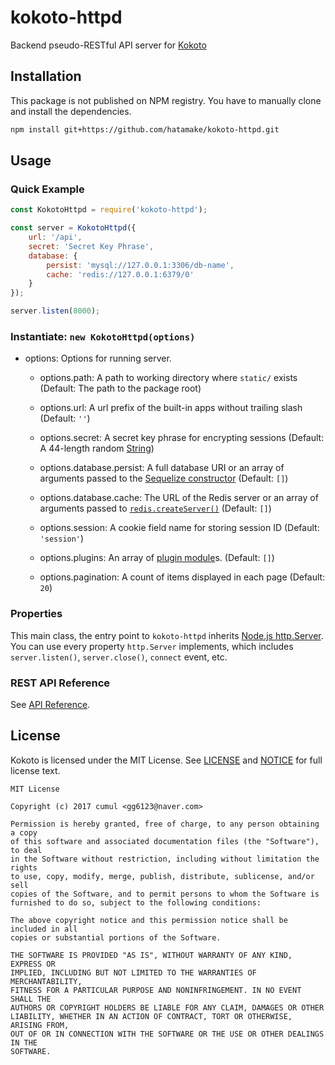 # kokoto-httpd

Backend pseudo-RESTful API server for [Kokoto](https://github.com/hatamake/kokoto)

## Installation

This package is not published on NPM registry. You have to manually clone and install the dependencies.

```bash
npm install git+https://github.com/hatamake/kokoto-httpd.git
```

## Usage

### Quick Example

```javascript
const KokotoHttpd = require('kokoto-httpd');

const server = KokotoHttpd({
	url: '/api',
	secret: 'Secret Key Phrase',
	database: {
		persist: 'mysql://127.0.0.1:3306/db-name',
		cache: 'redis://127.0.0.1:6379/0'
	}
});

server.listen(8000);
```

### Instantiate: `new KokotoHttpd(options)`

* options: Options for running server.
	- options.path:
	  A path to working directory where `static/` exists
	  (Default: The path to the package root)

	- options.url:
	  A url prefix of the built-in apps without trailing slash
	  (Default: `''`)

	- options.secret:
	  A secret key phrase for encrypting sessions
	  (Default: A 44-length random [String](https://developer.mozilla.org/docs/Web/JavaScript/Reference/Global_Objects/String))

	- options.database.persist:
	  A full database URI or an array of arguments passed to the [Sequelize constructor](http://sequelize.readthedocs.io/en/latest/api/sequelize/#class-sequelize)
	  (Default: `[]`)

	- options.database.cache:
	  The URL of the Redis server or an array of arguments passed to [`redis.createServer()`](https://github.com/NodeRedis/node_redis#rediscreateclient)
	  (Default: `[]`)

	- options.session:
	  A cookie field name for storing session ID
	  (Default: `'session'`)

	- options.plugins:
	  An array of [plugin module](/docs/plugin.md)s.
	  (Default: `[]`)

	- options.pagination:
	  A count of items displayed in each page
	  (Default: `20`)

### Properties

This main class, the entry point to `kokoto-httpd` inherits [Node.js http.Server](https://nodejs.org/api/http.html#http_class_http_server).
You can use every property `http.Server` implements, which includes `server.listen()`, `server.close()`, `connect` event, etc.

### REST API Reference

See [API Reference](/docs/api.md).

## License

Kokoto is licensed under the MIT License. See [LICENSE](/LICENSE) and [NOTICE](/NOTICE) for full license text.

```
MIT License

Copyright (c) 2017 cumul <gg6123@naver.com>

Permission is hereby granted, free of charge, to any person obtaining a copy
of this software and associated documentation files (the "Software"), to deal
in the Software without restriction, including without limitation the rights
to use, copy, modify, merge, publish, distribute, sublicense, and/or sell
copies of the Software, and to permit persons to whom the Software is
furnished to do so, subject to the following conditions:

The above copyright notice and this permission notice shall be included in all
copies or substantial portions of the Software.

THE SOFTWARE IS PROVIDED "AS IS", WITHOUT WARRANTY OF ANY KIND, EXPRESS OR
IMPLIED, INCLUDING BUT NOT LIMITED TO THE WARRANTIES OF MERCHANTABILITY,
FITNESS FOR A PARTICULAR PURPOSE AND NONINFRINGEMENT. IN NO EVENT SHALL THE
AUTHORS OR COPYRIGHT HOLDERS BE LIABLE FOR ANY CLAIM, DAMAGES OR OTHER
LIABILITY, WHETHER IN AN ACTION OF CONTRACT, TORT OR OTHERWISE, ARISING FROM,
OUT OF OR IN CONNECTION WITH THE SOFTWARE OR THE USE OR OTHER DEALINGS IN THE
SOFTWARE.
```